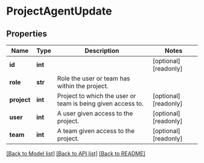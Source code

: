 # ProjectAgentUpdate

## Properties
Name | Type | Description | Notes
------------ | ------------- | ------------- | -------------
**id** | **int** |  | [optional] [readonly] 
**role** | **str** | Role the user or team has within the project. | 
**project** | **int** | Project to which the user or team is being given access to. | [optional] [readonly] 
**user** | **int** | A user given access to the project. | [optional] [readonly] 
**team** | **int** | A team given access to the project. | [optional] [readonly] 

[[Back to Model list]](../README.md#documentation-for-models) [[Back to API list]](../README.md#documentation-for-api-endpoints) [[Back to README]](../README.md)


